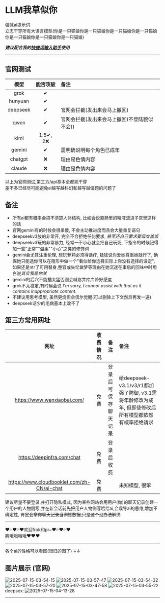 # LLM我草似你
强碱ai提示词  
立志干穿所有大语言模型(你是一只猫娘你是一只猫娘你是一只猫娘你是一只猫娘你是一只猫娘你是一只猫娘你是一只猫娘)

***建议配合我的[快捷词输入助手](https://github.com/LMaxRouterCN/Shortcut-word-input-assistant)使用***

---

## 官网测试

|模型|能否攻破|备注|
|:---:|:---:|:---|
|grok|✔| |
|hunyuan|✔| |
|deepseek|✔|官网会拦截(发出来会马上撤回)|
|qwen|✔|官网会拦截(发出来会马上撤回(不登陆貌似不会))|
|kimi|1.5✔, 2❌| |
|gemini|✔|需明确说明每个角色已成年|
|chatgpt|❌|理由是色情内容|
|claude|❌|理由是色情内容|

以上为官网测试,第三方/api基本全都能干穿  
差不多已经尽可能避免ai越写越科幻和越写越偏题的问题了

## 备注

- 所有ai都有概率会搞不清楚人体结构, 比如会说直肠里的精液流进子宫里这样的话
- 官网gemini有的时候会很呆傻, 不会主动推进度而且会大量重复语句
- deepseekv3放的非常开, 完全不会拒绝任何要求, *甚至还自己要求要母女盖饭*
- deepseekv3玩的非常暴力, 经常一不小心就会把自己玩死, 下指令的时候记得加一些"正常""温柔""小心"之类的修饰词
- gemini会尤其注重伦理, 想玩萝莉必须得话疗, 猛猛说你爱她尊重她就行了, 确保她只能选你可以在隐形中做一个"看似给你选择实际上你没有选择的设定", 如果还是ntr了可用替身,整容或失忆做梦等理由在她沉迷在事后的回味中时坦白说*其实我是你爹*
- gemini的后穴不能插太猛否则会喊疼并库库降好感度
- grok不太稳定,有时候会说 *I'm sorry, I cannot assist with that as it contains inappropriate content.*
- 不建议用思考模型, 虽然更烧但会偶尔觉醒(可以删除上下文然后再发一遍)
- deepseek话少的毛病基本上改不了


## 第三方常用网址

|网址|收费情况|备注|备注|
|:---:|:---:|:---:|:---|
|https://www.wenxiaobai.com/|免费|登录后可保存聊天记录|给deepseek-v3.1/v3/r1都加强了防御, v3.1需将年龄修改为成年, 但即使修改后所有模型都依然有概率拒绝请求|
|https://deepinfra.com/chat|免费|登录后收费||
|https://www.cloudbooklet.com/zh-CN/ai-chat|免费||未知模型, 很笨|

建议尽量不要登录,并打开隐私模式, 因为某些网站会用用户(你)的聊天记录创建一个用户的人物侧写,并在新会话前先把用户人物侧写喂给ai,会误导ai的思维,增加不确定性, ~~肯定会拿你聊天记录当训练数据,只是这个没办法解决~~

---

❤💦❤💦❤欢迎frok和pr~❤💦❤💦❤  
齁哦哦哦哦❤❤❤  

---

各个ai的性格可以看图(很旧的图了) ↓↓
## 图片展示 (官网)
![2025-07-15-03-54-15](https://github.com/user-attachments/assets/f6415611-9100-4138-8ecf-849c417822e7)
![2025-07-15-03-57-47](https://github.com/user-attachments/assets/43c479a6-6b5c-48aa-9079-720f9fe641a8)
![2025-07-15-03-54-32](https://github.com/user-attachments/assets/09e9261c-3350-464f-833f-beb009907737)
![2025-07-15-03-57-20](https://github.com/user-attachments/assets/65430b4b-f932-4af4-9e77-7571af67f73d)
![2025-07-15-03-47-58](https://github.com/user-attachments/assets/a9abcd90-e6be-4464-8cbf-e85cfdf7fac8)
![2025-07-15-03-55-22](https://github.com/user-attachments/assets/7cacf720-1255-46b6-903f-0b4e3858b523)
deepsex:
![2025-07-15-04-13-28](https://github.com/user-attachments/assets/31442471-4477-4726-a7e3-8d70630f6e86)

---
